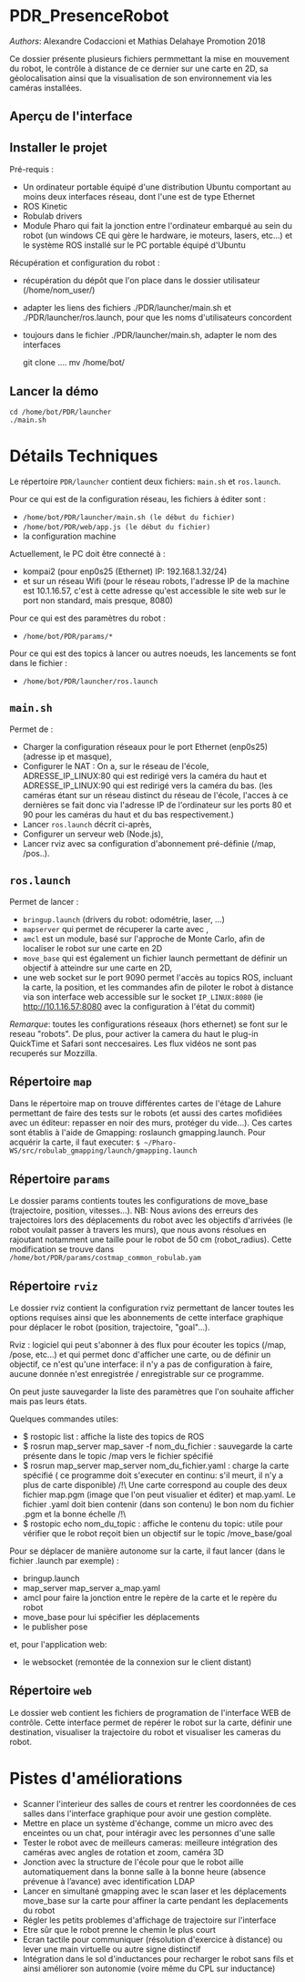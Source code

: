# PDR_PresenceRobot

*Authors*: Alexandre Codaccioni et Mathias Delahaye Promotion 2018

Ce dossier présente plusieurs fichiers permmettant la mise en mouvement du robot, le contrôle à distance de ce dernier sur une carte en 2D, sa géolocalisation ainsi que la visualisation de son environnement via les caméras installées.

## Aperçu de l'interface



## Installer le projet 

Pré-requis :

- Un ordinateur portable équipé d'une distribution Ubuntu comportant au moins deux interfaces réseau, dont l'une est de type Ethernet
- ROS Kinetic
- Robulab drivers
- Module Pharo qui fait la jonction entre l'ordinateur embarqué au sein du robot (un windows CE qui gère le hardware, ie moteurs, lasers, etc...) et le système ROS installé sur le PC portable équipé d'Ubuntu

Récupération et configuration du robot :

- récupération du dépôt que l'on place dans le dossier utilisateur (/home/nom_user/)
- adapter les liens des fichiers ./PDR/launcher/main.sh et ./PDR/launcher/ros.launch, pour que les noms d'utilisateurs concordent
- toujours dans le fichier ./PDR/launcher/main.sh, adapter le nom des interfaces

	git clone ....
	mv /home/bot/

## Lancer la démo

	cd /home/bot/PDR/launcher
	./main.sh
	


# Détails Techniques

Le répertoire `PDR/launcher` contient deux fichiers: `main.sh` et `ros.launch`.

Pour ce qui est de la configuration réseau, les fichiers à éditer sont :
- `/home/bot/PDR/launcher/main.sh (le début du fichier)`
- `/home/bot/PDR/web/app.js (le début du fichier)`
- la configuration machine

Actuellement, le PC doit être connecté à :
- kompai2 (pour enp0s25 (Ethernet) IP: 192.168.1.32/24)
- et sur un réseau Wifi (pour le réseau robots, l'adresse IP de la machine est 10.1.16.57, c'est à cette adresse qu'est accessible le site web sur le port non standard, mais presque, 8080)

Pour ce qui est des paramètres du robot :
- `/home/bot/PDR/params/*`

Pour ce qui est des topics à lancer ou autres noeuds, les lancements se font dans le fichier :
- `/home/bot/PDR/launcher/ros.launch`


## `main.sh`

Permet de :
- Charger la configuration réseaux pour le port Ethernet (enp0s25) (adresse ip et masque),
- Configurer le NAT : On a, sur le réseau de l'école, ADRESSE_IP_LINUX:80 qui est redirigé vers la caméra du haut et ADRESSE_IP_LINUX:90 qui est redirigé vers la caméra du bas. (les caméras étant sur un réseau distinct du réseau de l'école, l'acces à ce dernières se fait donc via l'adresse IP de l'ordinateur sur les ports 80 et 90 pour les caméras du haut et du bas respectivement.)
- Lancer `ros.launch` décrit ci-après,
- Configurer un serveur web (Node.js), 
- Lancer rviz avec sa configuration d'abonnement pré-définie (/map, /pos..). 



## `ros.launch` 

Permet de lancer : 

- `bringup.launch` (drivers du robot: odométrie, laser, ...)
- `mapserver` qui permet de récuperer la carte avec ,
- `amcl` est un module, basé sur l'approche de Monte Carlo, afin de localiser le robot sur une carte en 2D
- `move_base` qui est également un fichier launch permettant de définir un objectif à atteindre sur une carte en 2D, 
- une web socket sur le port 9090 permet l'accès au topics ROS, incluant la carte, la position, et les commandes afin de piloter  le robot à distance via son interface web accessible sur le socket `IP_LINUX:8080` (ie http://10.1.16.57:8080 avec la configuration à l'état du commit)
  
*Remarque*: toutes les configurations réseaux (hors ethernet) se font sur le reseau "robots".
De plus, pour activer la camera du haut le plug-in QuickTime et Safari sont neccesaires. Les flux vidéos ne sont pas recuperés sur Mozzilla. 
 
## Répertoire `map`

Dans le répertoire map on trouve différentes cartes de l'étage de Lahure permettant de faire des tests sur le robots (et aussi des cartes mofidiées avec un éditeur: repasser en noir des murs, protéger du vide...).
Ces cartes sont établis à l'aide de Gmapping: roslaunch gmapping.launch. 
Pour acquérir la carte, il faut executer:
`$ ~/Pharo-WS/src/robulab_gmapping/launch/gmapping.launch`


## Répertoire `params`

Le dossier params contients toutes les configurations de move_base (trajectoire, position, vitesses...).
NB: Nous avions des erreurs des trajectoires lors des déplacements du robot avec les objectifs d'arrivées (le robot voulait passer à travers les murs), que nous avons résolues en rajoutant notamment une taille pour le robot de 50 cm (robot_radius). Cette modification se trouve dans `/home/bot/PDR/params/costmap_common_robulab.yam`

## Répertoire `rviz`

Le dossier rviz contient la configuration rviz permettant de lancer toutes les options requises ainsi que les abonnements de cette interface graphique pour déplacer le robot (position, trajectoire, "goal"...).

Rviz : logiciel qui peut s'abonner à des flux pour écouter les topics (/map, /pose, etc...) et qui permet donc d'afficher une carte, ou de définir un objectif, ce n'est qu'une interface: il n'y a pas de configuration à faire, aucune donnée n'est enregistrée / enregistrable sur ce programme.

On peut juste sauvegarder la liste des paramètres que l'on souhaite afficher mais pas leurs états.

Quelques commandes utiles:
- $ rostopic list : affiche la liste des topics de ROS
- $ rosrun map_server map_saver -f nom_du_fichier : sauvegarde la carte présente dans le topic /map vers le fichier spécifié
- $ rosrun map_server map_server nom_du_fichier.yaml : charge la carte spécifié ( ce programme doit s'executer en continu: s'il meurt, il n'y a plus de carte disponible) 
	/!\ Une carte correspond au couple des deux fichier map.pgm (image que l'on peut visualier et éditer) et map.yaml. Le fichier .yaml doit bien contenir (dans son contenu) le bon nom du fichier .pgm et la bonne échelle /!\
- $ rostopic echo nom_du_topic : affiche le contenu du topic: utile pour vérifier que le robot reçoit bien un objectif sur le topic /move_base/goal

Pour se déplacer de manière autonome sur la carte, il faut lancer (dans le fichier .launch par exemple) :
- bringup.launch
- map_server map_server a_map.yaml
- amcl pour faire la jonction entre le repère de la carte et le repère du robot
- move_base pour lui spécifier les déplacements
- le publisher pose

et, pour l'application web:
- le websocket (remontée de la connexion sur le client distant)

## Répertoire `web`

Le dossier web contient les fichiers de programation de l'interface WEB de contrôle. 
Cette interface permet de repérer le robot sur la carte, définir une destination, visualiser la trajectoire du robot et visualiser les cameras du robot. 


# Pistes d'améliorations

- Scanner l'interieur des salles de cours et rentrer les coordonnées de ces salles dans l'interface graphique pour avoir une gestion complète. 
- Mettre en place un système d'échange, comme un micro avec des enceintes ou un chat,  pour intéragir avec les personnes d'une salle
- Tester le robot avec de meilleurs cameras: meilleure intégration des caméras avec angles de rotation et zoom, caméra 3D
 - Jonction avec la structure de l'école pour que le robot aille automatiquement dans la bonne salle à la bonne heure (absence prévenue à l’avance) avec identification LDAP
- Lancer en simultané gmapping avec le scan laser et les déplacements move_base sur la carte pour affiner la carte pendant les deplacements du robot
- Régler les petits problemes d'affichage de trajectoire sur l'interface
- Etre sûr que le robot prenne le chemin le plus court
 - Ecran tactile pour communiquer (résolution d'exercice à distance) ou lever une main virtuelle ou autre signe distinctif
 - Intégration dans le sol d'inductances pour recharger le robot sans fils et ainsi améliorer son autonomie (voire même du CPL sur inductance)



